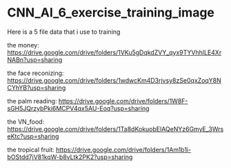 # CNN_AI_6_exercise_training_image
Here is a 5 file data that i use to training 

the money:
https://drive.google.com/drive/folders/1VKu5gDqkdZVY_qyx9TYVhhlLE4XrNABn?usp=sharing

the face reconizing:
https://drive.google.com/drive/folders/1wdwcKm4D3rjvsy8zSe0qxZoqY8NCYhYB?usp=sharing

the palm reading:
https://drive.google.com/drive/folders/1W8F-sGH5JQrzybPki6MCPV4qx5AU-Eoq?usp=sharing

the VN_food:
https://drive.google.com/drive/folders/1Ta8dKokuobElAQeNYz6GmyE_3WrseKtc?usp=sharing

the tropical fruit:
https://drive.google.com/drive/folders/1Am1b1i-bOStdd7jV81kqW-b8vLtk2PK2?usp=sharing
